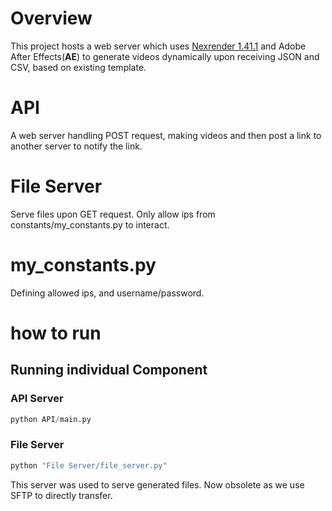 # Overview
This project hosts a web server which uses [Nexrender 1.41.1](https://github.com/inlife/nexrender) and Adobe After Effects(**AE**) to generate videos dynamically upon receiving JSON and CSV, based on existing template.

# API
A web server handling POST request, making videos and then post a link to another server to notify the link.

# File Server
Serve files upon GET request. Only allow ips from constants/my_constants.py to interact.

# my_constants.py
Defining allowed ips, and username/password.

# how to run


## Running individual Component


### API Server
```python
python API/main.py
```

### File Server
```python
python "File Server/file_server.py"
```
This server was used to serve generated files. Now obsolete as we use SFTP to directly transfer.